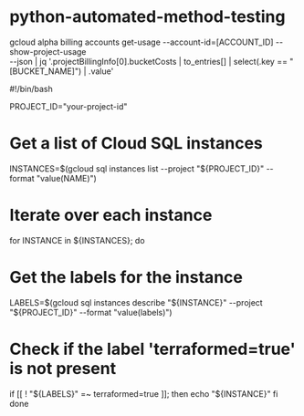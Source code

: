 # python-automated-method-testing

gcloud alpha billing accounts get-usage --account-id=[ACCOUNT_ID] --show-project-usage \
--json | jq '.projectBillingInfo[0].bucketCosts | to_entries[] | select(.key == "[BUCKET_NAME]") | .value'


#!/bin/bash

PROJECT_ID="your-project-id"

# Get a list of Cloud SQL instances
INSTANCES=$(gcloud sql instances list --project "${PROJECT_ID}" --format "value(NAME)")

# Iterate over each instance
for INSTANCE in ${INSTANCES}; do
  # Get the labels for the instance
  LABELS=$(gcloud sql instances describe "${INSTANCE}" --project "${PROJECT_ID}" --format "value(labels)")

  # Check if the label 'terraformed=true' is not present
  if [[ ! "${LABELS}" =~ terraformed=true ]]; then
    echo "${INSTANCE}"
  fi
done

